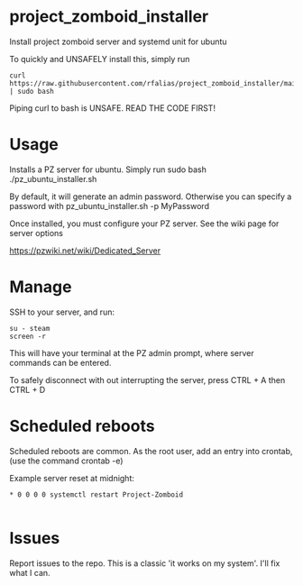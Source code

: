 # project_zomboid_installer
Install project zomboid server and systemd unit for ubuntu

To quickly and UNSAFELY install this, simply run

```
curl https://raw.githubusercontent.com/rfalias/project_zomboid_installer/main/pz_ubuntu_installer.sh | sudo bash
```
Piping curl to bash is UNSAFE. READ THE CODE FIRST!


# Usage
Installs a PZ server for ubuntu. Simply run sudo bash ./pz_ubuntu_installer.sh

By default, it will generate an admin password. Otherwise you can specify a password with pz_ubuntu_installer.sh -p MyPassword

Once installed, you must configure your PZ server. See the wiki page for server options

https://pzwiki.net/wiki/Dedicated_Server


# Manage
SSH to your server, and run:

```
su - steam
screen -r
```

This will have your terminal at the PZ admin prompt, where server commands can be entered. 

To safely disconnect with out interrupting the server, press CTRL + A then CTRL + D


# Scheduled reboots
Scheduled reboots are common. As the root user, add an entry into crontab, (use the command crontab -e)

Example server reset at midnight:

```
* 0 0 0 0 systemctl restart Project-Zomboid


```

# Issues
Report issues to the repo. This is a classic 'it works on my system'. I'll fix what I can.

